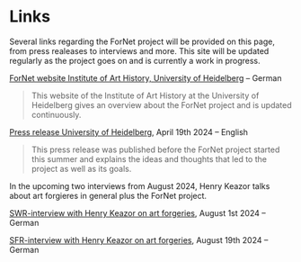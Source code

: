 # Links 
Several links regarding the ForNet project will be provided on this page, from press realeases to interviews and more. This site will be updated regularly as the project goes on and is currently a work in progress.

[ForNet website Institute of Art History, University of Heidelberg](https://www.uni-heidelberg.de/fakultaeten/philosophie/zegk/iek/forschung/fornet.html) – German
>This website of the Institute of Art History at the University of Heidelberg gives an overview about the ForNet project and is updated continuously.
  
[Press release University of Heidelberg](https://www.uni-heidelberg.de/en/newsroom/research-project-how-experts-exposed-art-forgeries-in-the-early-20th-century), April 19th 2024 – English
>This press release was published before the ForNet project started this summer and explains the ideas and thoughts that led to the project as well as its goals.
  
In the upcoming two interviews from August 2024, Henry Keazor talks about art forgieres in general plus the ForNet project.

[SWR-interview with Henry Keazor on art forgeries](https://www.swr.de/swrkultur/kunst-und-ausstellung/aus-skandalen-lernen-kunsthistoriker-erforscht-geschichte-von-kunstfaelschungen-100.html), August 1st 2024 – German

[SFR-interview with Henry Keazor on art forgeries](https://www.srf.ch/kultur/kunst/forschung-zu-faelschungen-fake-dieser-mann-kennt-die-tricks-der-meisterfaelscher), August 19th 2024 – German
